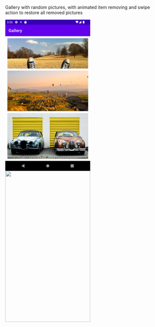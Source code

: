Gallery with random pictures, with animated item removing and swipe action to restore all removed pictures

<p><img src="./docs/video/Screenshot.png" align="left" height="480" width="270" ></p>
<p><img src="./docs/video/gallery.gif" align="left" height="480" width="270" ></p>

